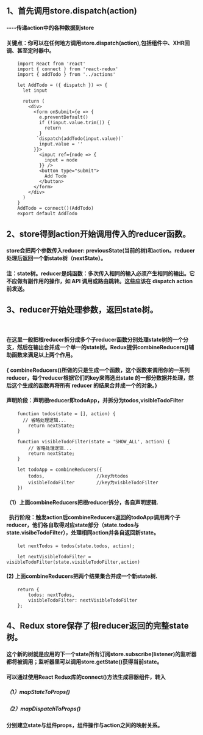 ## 1、首先调用store.dispatch(action)
#### ----传递action中的各种数据到store
#### 关键点：你可以在任何地方调用store.dispatch(action),包括组件中、XHR回调、甚至定时器中。

		import React from 'react'
		import { connect } from 'react-redux'
		import { addTodo } from '../actions'

		let AddTodo = ({ dispatch }) => {
		  let input

		  return (
		    <div>
		      <form onSubmit={e => {
		        e.preventDefault()
		        if (!input.value.trim()) {
		          return
		        }
		       `dispatch(addTodo(input.value))`
		        input.value = ''
		      }}>
		        <input ref={node => {
		          input = node
		        }} />
		        <button type="submit">
		          Add Todo
		        </button>
		      </form>
		    </div>
		  )
		}
		AddTodo = connect()(AddTodo)
		export default AddTodo

## 2、store得到action开始调用传入的reducer函数。

####  store会把两个参数传入reducer: previousState(当前的树)和action。reducer处理后返回一个新state树（nextState）。

####  注：state树。reducer是纯函数：多次传入相同的输入必须产生相同的输出。它不应做有副作用的操作，如 API 调⽤或路由跳转。这些应该在 dispatch action 前发送。

## 3、reducer开始处理参数，返回state树。
    
####  在这里一般把根reducer拆分成多个子reducer函数分别处理state树的一个分支，然后在输出合并成一个单一的state树。Redux提供combineReducers()辅助函数来满足以上两个作用。
	
####  { combineReducers()所做的只是生成一个函数，这个函数来调用你的一系列reducer，每个reducer根据它们的key来筛选出state 的一部分数据并处理，然后这个生成的函数再将所有 reducer 的结果合并成一个的对象。}

####  声明阶段：声明根reducer即todoApp，并拆分为todos,visibleTodoFilter

				
		function todos(state = [], action) {
		  // 省略处理逻辑...
			return nextState;
		}

		function visibleTodoFilter(state = 'SHOW_ALL', action) {
			// 省略处理逻辑...
			return nextState;
		}

		let todoApp = combineReducers({
			todos,                   //key为todos
			visibleTodoFilter        //key为visbleTodoFilter
		})

####  （1）上面combineReducers把根reducer拆分，各自声明逻辑.
	
####   执行阶段：触发action后combineReducers返回的todoApp调用两个子reducer，他们各自取得对应state部分（state.todos与state.visibeTodoFilter），处理相同action并各自返回新state。
 

		let nextTodos = todos(state.todos, action);

		let nextVisibleTodoFilter = visibleTodoFilter(state.visibleTodoFilter,action)

####  (2) 上面combineReducers把两个结果集合并成一个新state树.
		
		return {
			todos: nextTodos,
			visibleTodoFilter: nextVisibleTodoFilter
		};

## 4、Redux store保存了根reducer返回的完整state树。
	
####  这个新的树就是应用的下一个state所有订阅store.subscribe(listener)的监听器都将被调用；监听器里可以调用store.getState()获得当前state。
	
####  可以通过使用React Redux库的connect()方法生成容器组件，转入
##### *（1）mapStateToProps()*
##### *（2）mapDispatchToProps()*
####  分别建立state与组件props，组件操作与action之间的映射关系。
